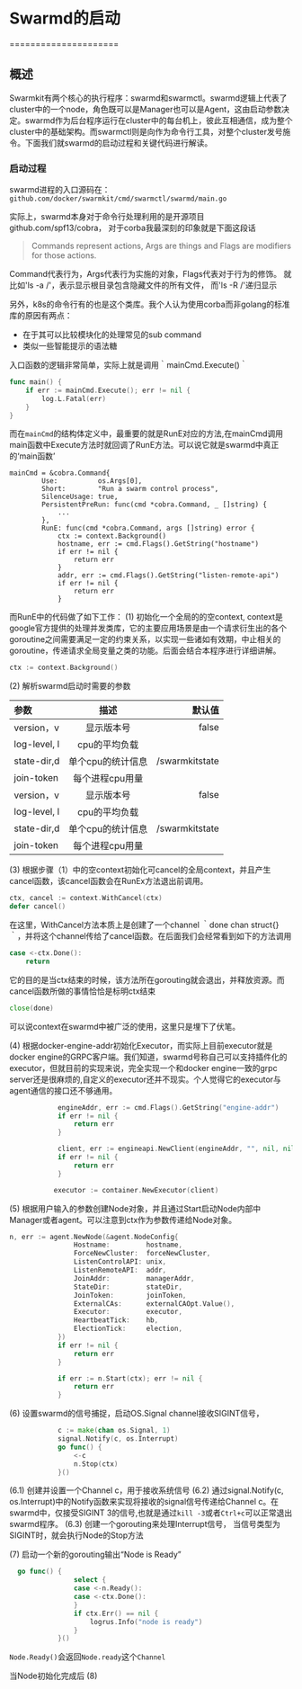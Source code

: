 # Swarmd的启动
=====================

## 概述

Swarmkit有两个核心的执行程序：swarmd和swarmctl。swarmd逻辑上代表了cluster中的一个node，角色既可以是Manager也可以是Agent，这由启动参数决定。swarmd作为后台程序运行在cluster中的每台机上，彼此互相通信，成为整个cluster中的基础架构。而swarmctl则是向作为命令行工具，对整个cluster发号施令。下面我们就swarmd的启动过程和关键代码进行解读。

### 启动过程

swarmd进程的入口源码在：`github.com/docker/swarmkit/cmd/swarmctl/swarmd/main.go`

实际上，swarmd本身对于命令行处理利用的是开源项目 github.com/spf13/cobra， 对于corba我最深刻的印象就是下面这段话

>Commands represent actions, Args are things and Flags are modifiers for those actions.

Command代表行为，Args代表行为实施的对象，Flags代表对于行为的修饰。 就比如'ls -a /'，表示显示根目录包含隐藏文件的所有文件， 而'ls -R /'递归显示

另外，k8s的命令行有的也是这个类库。我个人认为使用corba而非golang的标准库的原因有两点：
* 在于其可以比较模块化的处理常见的sub command
* 类似一些智能提示的语法糖


入口函数的逻辑非常简单，实际上就是调用｀mainCmd.Execute()｀

```go
func main() {
	if err := mainCmd.Execute(); err != nil {
		log.L.Fatal(err)
	}
}
```

而在`mainCmd`的结构体定义中，最重要的就是RunE对应的方法,在mainCmd调用main函数中Execute方法时就回调了RunE方法。可以说它就是swarmd中真正的‘main函数’

```golang
mainCmd = &cobra.Command{
		Use:          os.Args[0],
		Short:        "Run a swarm control process",
		SilenceUsage: true,
		PersistentPreRun: func(cmd *cobra.Command, _ []string) {
			...
		},
		RunE: func(cmd *cobra.Command, args []string) error {
			ctx := context.Background()
			hostname, err := cmd.Flags().GetString("hostname")
			if err != nil {
				return err
			}
			addr, err := cmd.Flags().GetString("listen-remote-api")
			if err != nil {
				return err
			}
```

而RunE中的代码做了如下工作：
(1) 初始化一个全局的的空context, context是google官方提供的处理并发类库，它的主要应用场景是由一个请求衍生出的各个goroutine之间需要满足一定的约束关系，以实现一些诸如有效期，中止相关的goroutine，传递请求全局变量之类的功能。后面会结合本程序进行详细讲解。
```go
ctx := context.Background()
```
(2) 解析swarmd启动时需要的参数

| 参数        |    描述          |   默认值  | 
| :----------| :---------------:| --------:|
| version，v  | 显示版本号        | false    |
| log-level, l| cpu的平均负载    | |
| state-dir,d    | 单个cpu的统计信息 | /swarmkitstate |
| join-token   | 每个进程cpu用量 | 
| version，v  | 显示版本号        | false    |
| log-level, l| cpu的平均负载    | |
| state-dir,d    | 单个cpu的统计信息 | /swarmkitstate |
| join-token   | 每个进程cpu用量 | 

(3) 根据步骤（1）中的空context初始化可cancel的全局context，并且产生cancel函数，该cancel函数会在RunEx方法退出前调用。

```go
ctx, cancel := context.WithCancel(ctx)
defer cancel()
```
在这里，WithCancel方法本质上是创建了一个channel ｀done chan struct{}｀，并将这个channel传给了cancel函数。在后面我们会经常看到如下的方法调用

```go
case <-ctx.Done():
	return
```

它的目的是当ctx结束的时候，该方法所在gorouting就会退出，并释放资源。而cancel函数所做的事情恰恰是标明ctx结束

```go
close(done)
```
可以说context在swarmd中被广泛的使用，这里只是埋下了伏笔。

(4) 根据docker-engine-addr初始化Executor，而实际上目前executor就是docker engine的GRPC客户端。我们知道，swarmd号称自己可以支持插件化的executor，但就目前的实现来说，完全实现一个和docker engine一致的grpc server还是很麻烦的,自定义的executor还并不现实。个人觉得它的executor与agent通信的接口还不够通用。

```go
            engineAddr, err := cmd.Flags().GetString("engine-addr")
			if err != nil {
				return err
			}

            client, err := engineapi.NewClient(engineAddr, "", nil, nil)
			if err != nil {
				return err
			}

           executor := container.NewExecutor(client)
```

(5) 根据用户输入的参数创建Node对象，并且通过Start启动Node内部中Manager或者agent。可以注意到ctx作为参数传递给Node对象。

```go
n, err := agent.NewNode(&agent.NodeConfig{
				Hostname:         hostname,
				ForceNewCluster:  forceNewCluster,
				ListenControlAPI: unix,
				ListenRemoteAPI:  addr,
				JoinAddr:         managerAddr,
				StateDir:         stateDir,
				JoinToken:        joinToken,
				ExternalCAs:      externalCAOpt.Value(),
				Executor:         executor,
				HeartbeatTick:    hb,
				ElectionTick:     election,
			})
			if err != nil {
				return err
			}

			if err := n.Start(ctx); err != nil {
				return err
			}
```

(6) 设置swarmd的信号捕捉，启动OS.Signal channel接收SIGINT信号，

```go
            c := make(chan os.Signal, 1)
			signal.Notify(c, os.Interrupt)
			go func() {
				<-c
				n.Stop(ctx)
			}()

```

(6.1) 创建并设置一个Channel c，用于接收系统信号
(6.2) 通过signal.Notify(c, os.Interrupt)中的Notify函数来实现将接收的signal信号传递给Channel c。在swarmd中，仅接受SIGINT 3的信号,也就是通过`kill -3`或者`Ctrl+c`可以正常退出swarmd程序。
(6.3) 创建一个gorouting来处理Interrupt信号， 当信号类型为SIGINT时，就会执行Node的Stop方法

(7) 启动一个新的gorouting输出“Node is Ready”
```go
  go func() {
				select {
				case <-n.Ready():
				case <-ctx.Done():
				}
				if ctx.Err() == nil {
					logrus.Info("node is ready")
				}
			}()

```
`Node.Ready()`会返回`Node.ready`这个`Channel`

当Node初始化完成后
(8) 